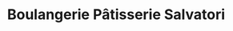 ---
title: "Boulangerie Pâtisserie Salvatori"
url: /cadenet/boulangerie-patisserie-salvatori/
shop: Bäckerei
---